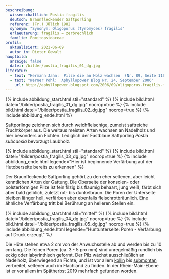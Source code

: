 ```yaml
---
beschreibung:
  wissenschaftlich: Postia fragilis
  deutsch: Braunfleckender Saftporling
  referenz: (Fr.) Jülich 1982
  synonym: "Synonym: Oligoporus (Tyromyces) fragilis"
  erlaeuterung: fragilis = zerbrechlich
  familie: Fomitopsidaceae
profil:
  aktualisiert: 2021-06-09
  autor_in: Dieter Gewalt
hauptbild:
  anzeige: false
  datei: /bilder/postia_fragilis_01_dg.jpg
literatur:
  - text: "Hermann Jahn:  Pilze die an Holz wachsen  (Nr. 89, Seite 116)"
  - text: "Werner Pohl:  Aphyllopower Blog Nr. 24, September 2006"
    url: http://aphyllopower.blogspot.com/2006/09/oligoporus-fragilis-fleckender.html
---
```

{% include abbildung_start.html stil="standard" %}
{% include bild.html datei="/bilder/postia_fragilis_01_dg.jpg" nocrop=true %}
{% include bild.html datei="/bilder/postia_fragilis_02_dg.jpg" nocrop=true %}
{% include abbildung_ende.html %}

Saftporlinge zeichnen sich durch weichfleischige, zumeist saftreiche Fruchtkörper aus. Die weitaus meisten Arten wachsen an Nadelholz und hier besonders an Fichten. Lediglich der Fastblaue Saftporling *Postia subcaesia* bevorzugt Laubholz.

{% include abbildung_start.html stil="standard" %}
{% include bild.html datei="/bilder/postia_fragilis_03_dg.jpg" nocrop=true %}
{% include abbildung_ende.html legende="Hier ist beginnende Verfärbung auf der Hutoberseite bereits zu erkennen" %}

Der Braunfleckende Saftporling gehört zu den eher seltenen, aber leicht kenntlichen Arten der Gattung. Die Oberseite der konsolen- oder polsterförmigen Pilze ist fein filzig bis flaumig behaart, jung weiß, färbt sich aber bald gelblich, zuletzt rot- bis dunkelbraun. Die Poren der Unterseite bleiben länger hell, verfärben aber ebenfalls fleischrotbräunlich. Eine ähnliche Verfärbung tritt bei Berührung an helleren Stellen ein.

{% include abbildung_start.html stil="mittel" %}
{% include bild.html datei="/bilder/postia_fragilis_04_dg.jpg" nocrop=true %}
{% include bild.html datei="/bilder/postia_fragilis_05_dg.jpg" nocrop=true %}
{% include abbildung_ende.html legende="Huntunterseite: Poren - Verfärbung auf Druck erzeugt" %}

Die Hüte stehen etwa 2 cm von der Anwuchsstelle ab und werden bis zu 10 cm lang. Die feinen Poren (ca. 3 - 5 pro mm) sind unregelmäßig rundlich bis eckig oder labyrinthisch geformt. Der Pilz wächst ausschließlich an Nadelholz, überwiegend an Fichte, und ist vor allem [kollin](kollin "Glossar") bis [submontan](submontan "Glossar") verbreitet, seltener auch im Flachland zu finden. In der Rhein-Main-Ebene ist er vor allem im Spätherbst 2019 mehrfach gefunden worden.